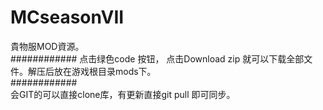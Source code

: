 # MCseasonVII
貴物服MOD資源。  
############
点击绿色code 按钮， 点击Download zip 就可以下载全部文件。解压后放在游戏根目录mods下。  
############  
会GIT的可以直接clone库，有更新直接git pull 即可同步。  
